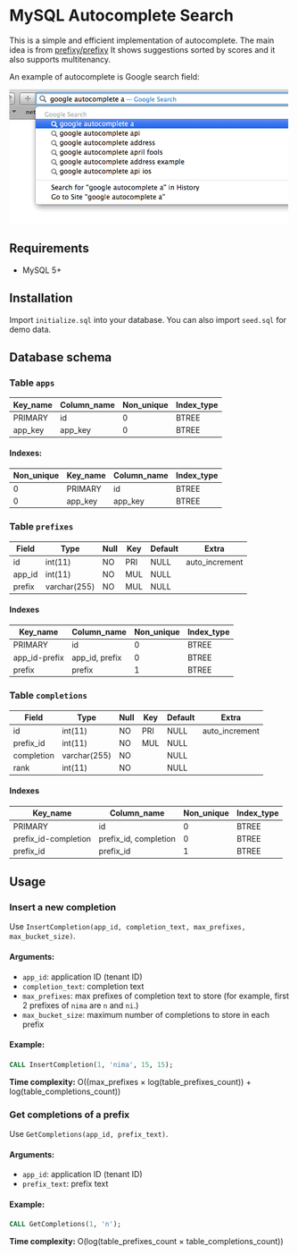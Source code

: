 # MySQL Autocomplete Search

This is a simple and efficient implementation of autocomplete. The main idea is from [prefixy/prefixy]([https://github.com/prefixy/prefixy](https://github.com/prefixy/prefixy)) It shows suggestions sorted by scores and it also supports multitenancy.

An example of autocomplete is Google search field:

![Google autocomplete](images/google_autocomplete.gif)

## Requirements

+ MySQL 5+

## Installation

Import `initialize.sql` into your database. You can also import `seed.sql` for demo data.

## Database schema

### Table `apps`

| Key_name | Column_name | Non_unique | Index_type  |
|----------|-------------|------------|-------------|
| PRIMARY  | id          |          0 | BTREE       |
| app_key  | app_key     |          0 | BTREE       |

#### Indexes:

| Non_unique | Key_name | Column_name | Index_type |
|------------|----------|-------------|------------|
|          0 | PRIMARY  | id          | BTREE      |
|          0 | app_key  | app_key     | BTREE      |

### Table `prefixes`

| Field  | Type         | Null | Key | Default | Extra          |
|--------|--------------|------|-----|---------|----------------|
| id     | int(11)      | NO   | PRI | NULL    | auto_increment |
| app_id | int(11)      | NO   | MUL | NULL    |                |
| prefix | varchar(255) | NO   | MUL | NULL    |                |


#### Indexes

| Key_name      | Column_name         | Non_unique | Index_type |
|---------------|---------------------|------------|------------|
| PRIMARY       | id                  |          0 | BTREE      |
| app_id-prefix | app_id, prefix      |          0 | BTREE      |
| prefix        | prefix              |          1 | BTREE      |

### Table `completions`

| Field      | Type         | Null | Key | Default | Extra          |
|------------|--------------|------|-----|---------|----------------|
| id         | int(11)      | NO   | PRI | NULL    | auto_increment |
| prefix_id  | int(11)      | NO   | MUL | NULL    |                |
| completion | varchar(255) | NO   |     | NULL    |                |
| rank       | int(11)      | NO   |     | NULL    |                |

#### Indexes

| Key_name             | Column_name             | Non_unique | Index_type |
|----------------------|-------------------------|------------|------------|
| PRIMARY              | id                      |          0 | BTREE      |
| prefix_id-completion | prefix_id, completion   |          0 | BTREE      |
| prefix_id            | prefix_id               |          1 | BTREE      |

## Usage

### Insert a new completion

Use `InsertCompletion(app_id, completion_text, max_prefixes, max_bucket_size)`.

#### Arguments:

+ `app_id`: application ID (tenant ID)
+ `completion_text`: completion text
+ `max_prefixes`: max prefixes of completion text to store (for example, first 2 prefixes of `nima` are `n` and `ni`.)
+ `max_bucket_size`: maximum number of completions to store in each prefix

#### Example:

```sql
CALL InsertCompletion(1, 'nima', 15, 15);
```

**Time complexity:** O((max_prefixes × log(table_prefixes_count)) + log(table_completions_count))

### Get completions of a prefix

Use `GetCompletions(app_id, prefix_text)`.

#### Arguments:

+ `app_id`: application ID (tenant ID)
+ `prefix_text`: prefix text

#### Example:

```sql
CALL GetCompletions(1, 'n');
```
**Time complexity:** O(log(table_prefixes_count × table_completions_count))
